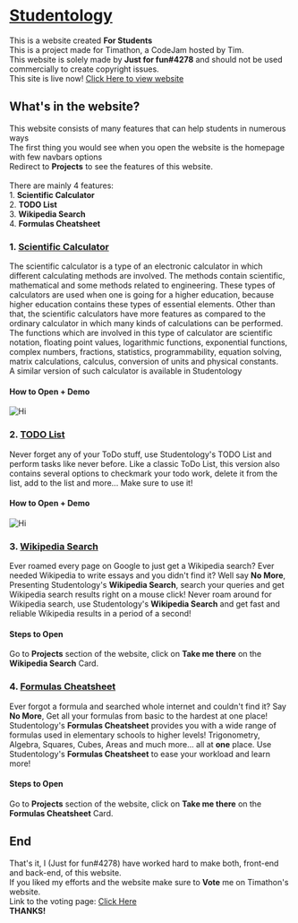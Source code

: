 # [Studentology](https://studentology.000webhostapp.com)
This is a website created **For Students**<br>This is a project made for Timathon, a CodeJam hosted by Tim.<br>This website is solely made by **Just for fun#4278** and should not be used commercially to create copyright issues.<br>This site is live now! [Click Here to view website](https://studentology.000webhostapp.com/)

## What's in the website?
This website consists of many features that can help students in numerous ways<br>The first thing you would see when you open the website is the homepage with few navbars options<br>Redirect to **Projects** to see the features of this website.<br><br>There are mainly 4 features:<br>1. **Scientific Calculator**<br>2. **TODO List**<br>3. **Wikipedia Search**<br>4. **Formulas Cheatsheet**

### 1. [Scientific Calculator](https://studentology.000webhostapp.com/calculator.html)
The scientific calculator is a type of an electronic calculator in which different calculating methods are involved. The methods contain scientific, mathematical and some methods related to engineering. These types of calculators are used when one is going for a higher education, because higher education contains these types of essential elements. Other than that, the scientific calculators have more features as compared to the ordinary calculator in which many kinds of calculations can be performed. The functions which are involved in this type of calculator are scientific notation, floating point values, logarithmic functions,  exponential functions,  complex numbers, fractions, statistics, programmability, equation solving, matrix calculations, calculus, conversion of units and physical constants.<br>A similar version of such calculator is available in Studentology

#### How to Open + Demo
![Hi](https://media2.giphy.com/media/xgY4KzanUIwWCroOot/giphy.gif)


### 2. [TODO List](https://studentology.000webhostapp.com/todo.html)
Never forget any of your ToDo stuff, use Studentology's TODO List and perform tasks like never before. Like a classic ToDo List, this version also contains several options to checkmark your todo work, delete it from the list, add to the list and more... Make sure to use it!


#### How to Open + Demo
![Hi](https://media4.giphy.com/media/JQS1gfk3Z99m5U2CA1/giphy.gif)


### 3. [Wikipedia Search](https://studentology.000webhostapp.com/wiki.html)
Ever roamed every page on Google to just get a Wikipedia search? Ever needed Wikipedia to write essays and you didn't find it? Well say **No More**, Presenting Studentology's **Wikipedia Search**, search your queries and get Wikipedia search results right on a mouse click! Never roam around for Wikipedia search, use Studentology's **Wikipedia Search** and get fast and reliable Wikipedia results in a period of a second!


#### Steps to Open
Go to **Projects** section of the website, click on **Take me there** on the **Wikipedia Search** Card.

### 4. [Formulas Cheatsheet](https://studentology.000webhostapp.com/formulas.html)
Ever forgot a formula and searched whole internet and couldn't find it? Say **No More**, Get all your formulas from basic to the hardest at one place! Studentology's **Formulas Cheatsheet** provides you with a wide range of formulas used in elementary schools to higher levels! Trigonometry, Algebra, Squares, Cubes, Areas and much more... all at **one** place. Use Studentology's **Formulas Cheatsheet** to ease your workload and learn more!


#### Steps to Open
Go to **Projects** section of the website, click on **Take me there** on the **Formulas Cheatsheet** Card.

## End
That's it, I (Just for fun#4278) have worked hard to make both, front-end and back-end, of this website.<br>If you liked my efforts and the website make sure to **Vote** me on Timathon's website.<br>Link to the voting page: [Click Here](https://twtcodejam.net/timathon)<br>**THANKS!**
